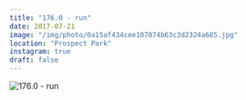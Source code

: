 ```yaml
---
title: "176.0 - run"
date: 2017-07-21
image: "/img/photo/0a15af434cee107074b63c3d2324a685.jpg"
location: "Prospect Park"
instagram: true
draft: false
---
```


![176.0 - run](/img/photo/0a15af434cee107074b63c3d2324a685.jpg)
